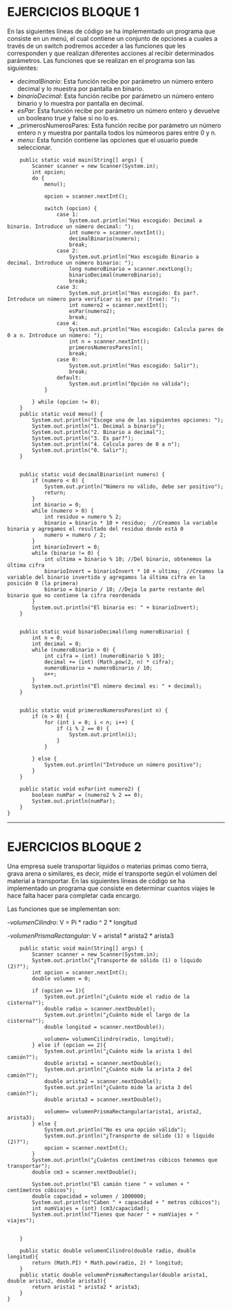 # EJERCICIOS BLOQUE 1

En las siguientes líneas de código se ha implememtado un programa que consiste en un menú, el cual contiene un conjunto de opciones a cuales a través de un switch podremos acceder a las funciones que les corresponden y que realizan diferentes acciones al recibir determinados parámetros. 
Las funciones que se realizan en el programa son las siguientes: 

- _decimalBinario_: Esta función recibe por parámetro un número entero decimal y lo muestra por pantalla en binario.
- _binarioDecimal_: Esta función recibe por parámetro un número entero binario y lo muestra por pantalla en decimal.
- _esPar_: Esta función recibe por parámetro un número entero y devuelve un booleano true y false si no lo es.
- _primerosNumerosPares: Esta función recibe por parámetro un número entero n y muestra por pantalla todos los númeoros pares entre 0 y n.
- _menu_: Esta función contiene las opciones que el usuario puede seleccionar.

```
    public static void main(String[] args) {
        Scanner scanner = new Scanner(System.in);
        int opcion;
        do {
            menu();

            opcion = scanner.nextInt();

            switch (opcion) {
                case 1:
                    System.out.println("Has escogido: Decimal a binario. Introduce un número decimal: ");
                    int numero = scanner.nextInt();
                    decimalBinario(numero);
                    break;
                case 2:
                    System.out.println("Has escogido Binario a decimal. Introduce un número binario: ");
                    long numeroBinario = scanner.nextLong();
                    binarioDecimal(numeroBinario);
                    break;
                case 3:
                    System.out.println("Has escogido: Es par?. Introduce un número para verificar si es par (true): ");
                    int numero2 = scanner.nextInt();
                    esPar(numero2);
                    break;
                case 4:
                    System.out.println("Has escogido: Calcula pares de 0 a n. Introduce un número: ");
                    int n = scanner.nextInt();
                    primerosNumerosPares(n);
                    break;
                case 0:
                    System.out.println("Has escogido: Salir");
                    break;
                default:
                    System.out.println("Opción no válida");
            }

        } while (opcion != 0);
    }
    public static void menu() {
        System.out.println("Escoge una de las siguientes opciones: ");
        System.out.println("1. Decimal a binario");
        System.out.println("2. Binario a decimal");
        System.out.println("3. Es par?");
        System.out.println("4. Calcula pares de 0 a n");
        System.out.println("0. Salir");
    }


    public static void decimalBinario(int numero) {
        if (numero < 0) {
            System.out.println("Número no válido, debe ser positivo");
            return;
        }
        int binario = 0;
        while (numero > 0) {
            int residuo = numero % 2;
            binario = binario * 10 + residuo;  //Creamos la variable binaria y agregamos el resultado del residuo donde está 0
            numero = numero / 2;
        }
        int binarioInvert = 0;
        while (binario != 0) {
            int ultima = binario % 10; //Del binario, obtenemos la última cifra
            binarioInvert = binarioInvert * 10 + ultima;  //Creamos la variable del binario invertida y agregamos la última cifra en la posición 0 (la primera)
            binario = binario / 10; //Deja la parte restante del binario que no contiene la cifra reordenada
        }
        System.out.println("El binario es: " + binarioInvert);
    }


    public static void binarioDecimal(long numeroBinario) {
        int n = 0;
        int decimal = 0;
        while (numeroBinario > 0) {
            int cifra = (int) (numeroBinario % 10);
            decimal += (int) (Math.pow(2, n) * cifra);
            numeroBinario = numeroBinario / 10;
            n++;
        }
        System.out.println("El número decimal es: " + decimal);
    }


    public static void primerosNumerosPares(int n) {
        if (n > 0) {
            for (int i = 0; i < n; i++) {
                if (i % 2 == 0) {
                    System.out.println(i);
                }
            }

        } else {
            System.out.println("Introduce un número positivo");
        }
    }

    public static void esPar(int numero2) {
        boolean numPar = (numero2 % 2 == 0);
        System.out.println(numPar);
    }
}
```

-----------------------------------------
# EJERCICIOS BLOQUE 2

Una empresa suele transportar líquidos o materias primas como tierra, grava arena o similares, es decir, mide el transporte según el volúmen del material a transportar.
En las siguientes líneas de código se ha implementado un programa que consiste en determinar cuantos viajes le hace falta hacer para completar cada encargo.

Las funciones que se implementan son:

-_volumenCilindro_: V = Pi * radio ^ 2 * longitud

-_volumenPrismaRectangular_: V = arista1 * arista2 * arista3

```
    public static void main(String[] args) {
        Scanner scanner = new Scanner(System.in);
        System.out.println("¿Transporte de sólido (1) o líquido (2)?");
        int opcion = scanner.nextInt();
        double volumen = 0;

        if (opcion == 1){
            System.out.println("¿Cuánto mide el radio de la cisterna?");
            double radio = scanner.nextDouble();
            System.out.println("¿Cuánto mide el largo de la cisterna?");
            double longitud = scanner.nextDouble();

            volumen= volumenCilindro(radio, longitud);
        } else if (opcion == 2){
            System.out.println("¿Cuánto mide la arista 1 del camión?");
            double arista1 = scanner.nextDouble();
            System.out.println("¿Cuánto mide la arista 2 del camión?");
            double arista2 = scanner.nextDouble();
            System.out.println("¿Cuánto mide la arista 3 del camión?");
            double arista3 = scanner.nextDouble();

            volumen= volumenPrismaRectangular(arista1, arista2, arista3);
        } else {
            System.out.println("No es una opción válida");
            System.out.println("¿Transporte de sólido (1) o líquido (2)?");
            opcion = scanner.nextInt();
        }
        System.out.println("¿Cuántos centímetros cúbicos tenemos que transportar");
        double cm3 = scanner.nextDouble();

        System.out.println("El camión tiene " + volumen + " centímetros cúbicos");
        double capacidad = volumen / 1000000;
        System.out.println("Caben " + capacidad + " metros cúbicos");
        int numViajes = (int) (cm3/capacidad);
        System.out.println("Tienes que hacer " + numViajes + " viajes");


    }

    public static double volumenCilindro(double radio, double longitud){
        return (Math.PI) * Math.pow(radio, 2) * longitud;
    }
    public static double volumenPrismaRectangular(double arista1, double arista2, double arista3){
        return arista1 * arista2 * arista3;
    }
}
```


